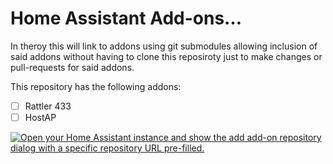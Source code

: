 # Home Assistant Add-ons…
In theroy this will link to addons using git submodules allowing inclusion of said addons without having to clone this reposiroty just to make changes or pull-requests for said addons. 

This repository has the following addons:
- [ ] Rattler 433
- [ ] HostAP

[![Open your Home Assistant instance and show the add add-on repository dialog with a specific repository URL pre-filled.](https://my.home-assistant.io/badges/supervisor_add_addon_repository.svg)](https://my.home-assistant.io/redirect/supervisor_add_addon_repository/?repository_url=https%3A%2F%2Fgithub.com%2FCoolJoe72%2FHA-Add-ons)

